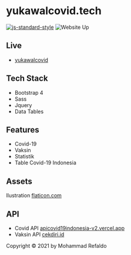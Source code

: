 # yukawalcovid.tech

[![js-standard-style](https://img.shields.io/badge/code%20style-standard-brightgreen.svg)](http://standardjs.com) ![Website Up](https://img.shields.io/website-up-down-brightgreen-red/https/mazipan.space.svg)


## Live

- [yukawalcovid](https://yukawalcovid.tech/)

## Tech Stack

- Bootstrap 4
- Sass
- Jquery
- Data Tables

## Features

- Covid-19
- Vaksin
- Statistik
- Table Covid-19 Indonesia

## Assets

Ilustration [flaticon.com](https://www.flaticon.com/packs/virus-227?word=covid)

## API

- Covid API  [apicovid19indonesia-v2.vercel.app ](https://apicovid19indonesia-v2.vercel.app/api/indonesia/provinsi)
- Vaksin API [cekdiri.id ](https://cekdiri.id/vaksinasi)

Copyright © 2021 by Mohammad Refaldo
